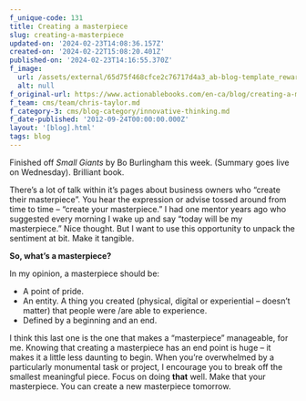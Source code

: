 ```yaml
---
f_unique-code: 131
title: Creating a masterpiece
slug: creating-a-masterpiece
updated-on: '2024-02-23T14:08:36.157Z'
created-on: '2024-02-22T15:08:20.401Z'
published-on: '2024-02-23T14:16:55.370Z'
f_image:
  url: /assets/external/65d75f468cfce2c76717d4a3_ab-blog-template_reward.jpeg
  alt: null
f_original-url: https://www.actionablebooks.com/en-ca/blog/creating-a-masterpiece/
f_team: cms/team/chris-taylor.md
f_category-3: cms/blog-category/innovative-thinking.md
f_date-published: '2012-09-24T00:00:00.000Z'
layout: '[blog].html'
tags: blog
---
```


Finished off _Small Giants_ by Bo Burlingham this week. (Summary goes live on Wednesday). Brilliant book.

There’s a lot of talk within it’s pages about business owners who “create their masterpiece”. You hear the expression or advise tossed around from time to time – “create your masterpiece.” I had one mentor years ago who suggested every morning I wake up and say “today will be my masterpiece.” Nice thought. But I want to use this opportunity to unpack the sentiment at bit. Make it tangible.

**So, what’s a masterpiece?**

In my opinion, a masterpiece should be:

*   A point of pride.
*   An entity. A thing you created (physical, digital or experiential – doesn’t matter) that people were /are able to experience.
*   Defined by a beginning and an end.

I think this last one is the one that makes a “masterpiece” manageable, for me. Knowing that creating a masterpiece has an end point is huge – it makes it a little less daunting to begin. When you’re overwhelmed by a particularly monumental task or project, I encourage you to break off the smallest meaningful piece. Focus on doing **that** well. Make that your masterpiece. You can create a new masterpiece tomorrow.
